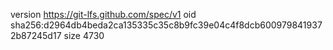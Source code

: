 version https://git-lfs.github.com/spec/v1
oid sha256:d2964db4beda2ca135335c35c8b9fc39e04c4f8dcb6009798419372b87245d17
size 4730
